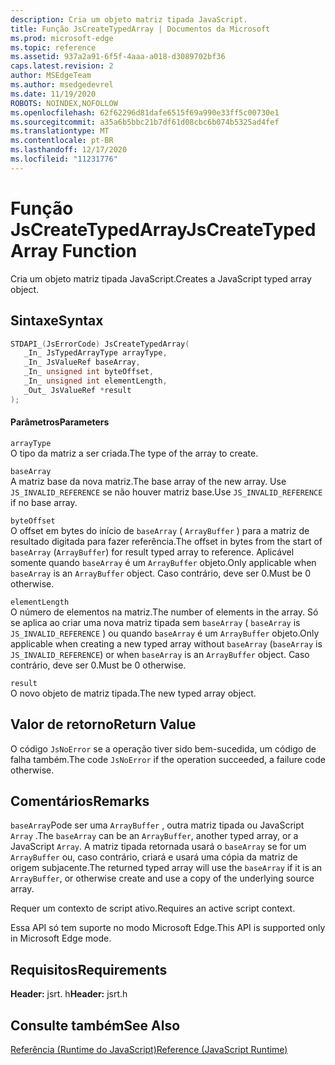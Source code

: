 ```yaml
---
description: Cria um objeto matriz tipada JavaScript.
title: Função JsCreateTypedArray | Documentos da Microsoft
ms.prod: microsoft-edge
ms.topic: reference
ms.assetid: 937a2a91-6f5f-4aaa-a018-d3089702bf36
caps.latest.revision: 2
author: MSEdgeTeam
ms.author: msedgedevrel
ms.date: 11/19/2020
ROBOTS: NOINDEX,NOFOLLOW
ms.openlocfilehash: 62f62296d81dafe6515f69a990e33ff5c00730e1
ms.sourcegitcommit: a35a6b5bbc21b7df61d08cbc6b074b5325ad4fef
ms.translationtype: MT
ms.contentlocale: pt-BR
ms.lasthandoff: 12/17/2020
ms.locfileid: "11231776"
---
```

# <span data-ttu-id="0c12e-103">Função JsCreateTypedArray</span><span class="sxs-lookup"><span data-stu-id="0c12e-103">JsCreateTypedArray Function</span></span>

<span data-ttu-id="0c12e-104">Cria um objeto matriz tipada JavaScript.</span><span class="sxs-lookup"><span data-stu-id="0c12e-104">Creates a JavaScript typed array object.</span></span>  
  
## <span data-ttu-id="0c12e-105">Sintaxe</span><span class="sxs-lookup"><span data-stu-id="0c12e-105">Syntax</span></span>  
  
```cpp  
STDAPI_(JsErrorCode) JsCreateTypedArray(  
   _In_ JsTypedArrayType arrayType,  
   _In_ JsValueRef baseArray,  
   _In_ unsigned int byteOffset,  
   _In_ unsigned int elementLength,  
   _Out_ JsValueRef *result  
);  
```  
  
#### <span data-ttu-id="0c12e-106">Parâmetros</span><span class="sxs-lookup"><span data-stu-id="0c12e-106">Parameters</span></span>  
 `arrayType`  
 <span data-ttu-id="0c12e-107">O tipo da matriz a ser criada.</span><span class="sxs-lookup"><span data-stu-id="0c12e-107">The type of the array to create.</span></span>  
  
 `baseArray`  
 <span data-ttu-id="0c12e-108">A matriz base da nova matriz.</span><span class="sxs-lookup"><span data-stu-id="0c12e-108">The base array of the new array.</span></span> <span data-ttu-id="0c12e-109">Use `JS_INVALID_REFERENCE` se não houver matriz base.</span><span class="sxs-lookup"><span data-stu-id="0c12e-109">Use `JS_INVALID_REFERENCE` if no base array.</span></span>  
  
 `byteOffset`  
 <span data-ttu-id="0c12e-110">O offset em bytes do início de `baseArray` ( `ArrayBuffer` ) para a matriz de resultado digitada para fazer referência.</span><span class="sxs-lookup"><span data-stu-id="0c12e-110">The offset in bytes from the start of `baseArray` (`ArrayBuffer`) for result typed array to reference.</span></span> <span data-ttu-id="0c12e-111">Aplicável somente quando `baseArray` é um `ArrayBuffer` objeto.</span><span class="sxs-lookup"><span data-stu-id="0c12e-111">Only applicable when `baseArray` is an `ArrayBuffer` object.</span></span> <span data-ttu-id="0c12e-112">Caso contrário, deve ser 0.</span><span class="sxs-lookup"><span data-stu-id="0c12e-112">Must be 0 otherwise.</span></span>  
  
 `elementLength`  
 <span data-ttu-id="0c12e-113">O número de elementos na matriz.</span><span class="sxs-lookup"><span data-stu-id="0c12e-113">The number of elements in the array.</span></span> <span data-ttu-id="0c12e-114">Só se aplica ao criar uma nova matriz tipada sem `baseArray` ( `baseArray` is `JS_INVALID_REFERENCE` ) ou quando `baseArray` é um `ArrayBuffer` objeto.</span><span class="sxs-lookup"><span data-stu-id="0c12e-114">Only applicable when creating a new typed array without `baseArray` (`baseArray` is `JS_INVALID_REFERENCE`) or when `baseArray` is an `ArrayBuffer` object.</span></span> <span data-ttu-id="0c12e-115">Caso contrário, deve ser 0.</span><span class="sxs-lookup"><span data-stu-id="0c12e-115">Must be 0 otherwise.</span></span>  
  
 `result`  
 <span data-ttu-id="0c12e-116">O novo objeto de matriz tipada.</span><span class="sxs-lookup"><span data-stu-id="0c12e-116">The new typed array object.</span></span>  
  
## <span data-ttu-id="0c12e-117">Valor de retorno</span><span class="sxs-lookup"><span data-stu-id="0c12e-117">Return Value</span></span>  
 <span data-ttu-id="0c12e-118">O código `JsNoError` se a operação tiver sido bem-sucedida, um código de falha também.</span><span class="sxs-lookup"><span data-stu-id="0c12e-118">The code `JsNoError` if the operation succeeded, a failure code otherwise.</span></span>  
  
## <span data-ttu-id="0c12e-119">Comentários</span><span class="sxs-lookup"><span data-stu-id="0c12e-119">Remarks</span></span>  
 <span data-ttu-id="0c12e-120">`baseArray`Pode ser uma `ArrayBuffer` , outra matriz tipada ou JavaScript `Array` .</span><span class="sxs-lookup"><span data-stu-id="0c12e-120">The `baseArray` can be an `ArrayBuffer`, another typed array, or a JavaScript `Array`.</span></span> <span data-ttu-id="0c12e-121">A matriz tipada retornada usará o `baseArray` se for um `ArrayBuffer` ou, caso contrário, criará e usará uma cópia da matriz de origem subjacente.</span><span class="sxs-lookup"><span data-stu-id="0c12e-121">The returned typed array will use the `baseArray` if it is an `ArrayBuffer`, or otherwise create and use a copy of the underlying source array.</span></span>  
  
 <span data-ttu-id="0c12e-122">Requer um contexto de script ativo.</span><span class="sxs-lookup"><span data-stu-id="0c12e-122">Requires an active script context.</span></span>  
  
 <span data-ttu-id="0c12e-123">Essa API só tem suporte no modo Microsoft Edge.</span><span class="sxs-lookup"><span data-stu-id="0c12e-123">This API is supported only in Microsoft Edge mode.</span></span>  
  
## <span data-ttu-id="0c12e-124">Requisitos</span><span class="sxs-lookup"><span data-stu-id="0c12e-124">Requirements</span></span>  
 <span data-ttu-id="0c12e-125">**Header:** jsrt. h</span><span class="sxs-lookup"><span data-stu-id="0c12e-125">**Header:** jsrt.h</span></span>  
  
## <span data-ttu-id="0c12e-126">Consulte também</span><span class="sxs-lookup"><span data-stu-id="0c12e-126">See Also</span></span>  
 [<span data-ttu-id="0c12e-127">Referência (Runtime do JavaScript)</span><span class="sxs-lookup"><span data-stu-id="0c12e-127">Reference (JavaScript Runtime)</span></span>](../chakra-hosting/reference-javascript-runtime.md)
